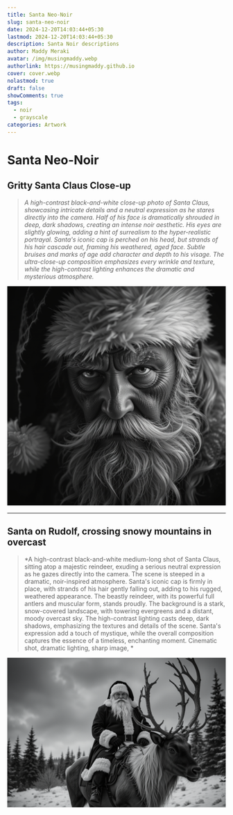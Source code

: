 ```yaml
---
title: Santa Neo-Noir
slug: santa-neo-noir
date: 2024-12-20T14:03:44+05:30
lastmod: 2024-12-20T14:03:44+05:30
description: Santa Noir descriptions
author: Maddy Meraki
avatar: /img/musingmaddy.webp
authorlink: https://musingmaddy.github.io
cover: cover.webp
nolastmod: true
draft: false
showComments: true
tags:
  - noir
  - grayscale
categories: Artwork
---
```

# Santa Neo-Noir

## Gritty Santa Claus Close-up

> *A high-contrast black-and-white close-up photo of Santa Claus, showcasing intricate details and a neutral expression as he stares directly into the camera. Half of his face is dramatically shrouded in deep, dark shadows, creating an intense noir aesthetic. His eyes are slightly glowing, adding a hint of surrealism to the hyper-realistic portrayal. Santa's iconic cap is perched on his head, but strands of his hair cascade out, framing his weathered, aged face. Subtle bruises and marks of age add character and depth to his visage. The ultra-close-up composition emphasizes every wrinkle and texture, while the high-contrast lighting enhances the dramatic and mysterious atmosphere.*

<!--more-->

![Santa Noir](santa-close-up-gritty.png)

---

## Santa on Rudolf, crossing snowy mountains in overcast 

>*A high-contrast black-and-white medium-long shot of Santa Claus, sitting atop a majestic reindeer, exuding a serious neutral expression as he gazes directly into the camera. The scene is steeped in a dramatic, noir-inspired atmosphere. Santa's iconic cap is firmly in place, with strands of his hair gently falling out, adding to his rugged, weathered appearance. The beastly reindeer, with its powerful full antlers and muscular form, stands proudly. The background is a stark, snow-covered landscape, with towering evergreens and a distant, moody overcast sky. The high-contrast lighting casts deep, dark shadows, emphasizing the textures and details of the scene. Santa's expression add a touch of mystique, while the overall composition captures the essence of a timeless, enchanting moment. Cinematic shot, dramatic lighting, sharp image, *

![Santa On Raindeer Noir](santa-on-raindeer-noir.png)